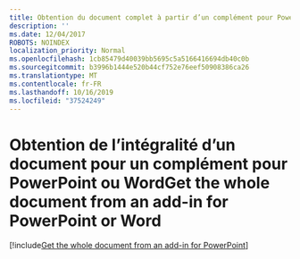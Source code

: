 ```yaml
---
title: Obtention du document complet à partir d’un complément pour PowerPoint
description: ''
ms.date: 12/04/2017
ROBOTS: NOINDEX
localization_priority: Normal
ms.openlocfilehash: 1cb85479d40039bb5695c5a5166416694db40c0b
ms.sourcegitcommit: b3996b1444e520b44cf752e76eef50908386ca26
ms.translationtype: MT
ms.contentlocale: fr-FR
ms.lasthandoff: 10/16/2019
ms.locfileid: "37524249"
---
```

# <a name="get-the-whole-document-from-an-add-in-for-powerpoint-or-word"></a><span data-ttu-id="e3aee-102">Obtention de l’intégralité d’un document pour un complément pour PowerPoint ou Word</span><span class="sxs-lookup"><span data-stu-id="e3aee-102">Get the whole document from an add-in for PowerPoint or Word</span></span>

[!include[Get the whole document from an add-in for PowerPoint](../includes/file-get-the-whole-document-from-an-add-in-for-powerpoint-or-word.md)]
